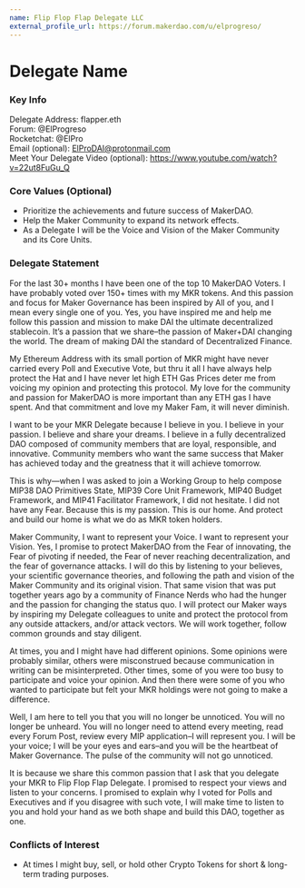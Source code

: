 ```yaml
---
name: Flip Flop Flap Delegate LLC 
external_profile_url: https://forum.makerdao.com/u/elprogreso/
---
```


# Delegate Name

### Key Info

Delegate Address: flapper.eth  
Forum: @ElProgreso  
Rocketchat: @ElPro  
Email (optional): ElProDAI@protonmail.com  
Meet Your Delegate Video (optional): https://www.youtube.com/watch?v=22ut8FuGu_Q  

### Core Values (Optional)

- Prioritize the achievements and future success of MakerDAO.
- Help the Maker Community to expand its network effects.
- As a Delegate I will be the Voice and Vision of the Maker Community and its Core Units.

### Delegate Statement

For the last 30+ months I have been one of the top 10 MakerDAO Voters. I have probably voted over 150+ times with my MKR tokens. And this passion and focus for Maker Governance has been inspired by All of you, and I mean every single one of you. Yes, you have inspired me and help me follow this passion and mission to make DAI the ultimate decentralized stablecoin. It’s a passion that we share–the passion of Maker+DAI changing the world. The dream of making DAI the standard of Decentralized Finance.

My Ethereum Address with its small portion of MKR might have never carried every Poll and Executive Vote, but thru it all I have always help protect the Hat and I have never let high ETH Gas Prices deter me from voicing my opinion and protecting this protocol. My love for the community and passion for
MakerDAO is more important than any ETH gas I have spent. And that commitment and love my Maker Fam, it will never diminish.

I want to be your MKR Delegate because I believe in you. I believe in your passion. I believe and share your dreams. I believe in a fully decentralized DAO composed of community members that are loyal, responsible, and innovative. Community members who want the same success that Maker has achieved today and the greatness that it will achieve tomorrow.

This is why—when I was asked to join a Working Group to help compose MIP38 DAO Primitives State, MIP39 Core Unit Framework, MIP40 Budget Framework, and MIP41 Facilitator Framework, I did not hesitate. I did not have any Fear. Because this is my passion. This is our home. And protect and build our home is what we do as MKR token holders.

Maker Community, I want to represent your Voice. I want to represent your Vision. Yes, I promise to protect MakerDAO from the Fear of innovating, the Fear of pivoting if needed, the Fear of never reaching decentralization, and the fear of governance attacks. I will do this by listening to your believes, your scientific governance theories, and following the path and vision of the Maker Community and its original vision. That same vision that was put together years ago by a community of Finance Nerds who had the hunger and the passion for changing the status quo. I will protect our Maker ways by inspiring my Delegate colleagues to unite and protect the protocol from any outside attackers, and/or attack vectors. We will work together, follow common grounds and stay diligent.

At times, you and I might have had different opinions. Some opinions were probably similar, others were misconstrued because communication in writing can be misinterpreted. Other times, some of you were too busy to participate and voice your opinion. And then there were some of you who wanted to participate but felt your MKR holdings were not going to make a difference.

Well, I am here to tell you that you will no longer be unnoticed. You will no longer be unheard. You will no longer need to attend every meeting, read every Forum Post, review every MIP application–I will represent you. I will be your voice; I will be your eyes and ears–and you will be the heartbeat of Maker Governance. The pulse of the community will not go unnoticed.

It is because we share this common passion that I ask that you delegate your MKR to Flip Flop Flap Delegate. I promised to respect your views and listen to your concerns. I promised to explain why I voted for Polls and Executives and if you disagree with such vote, I will make time to listen to you and hold your hand as we both shape and build this DAO, together as one.

### Conflicts of Interest

- At times I might buy, sell, or hold other Crypto Tokens for short & long-term trading purposes.
